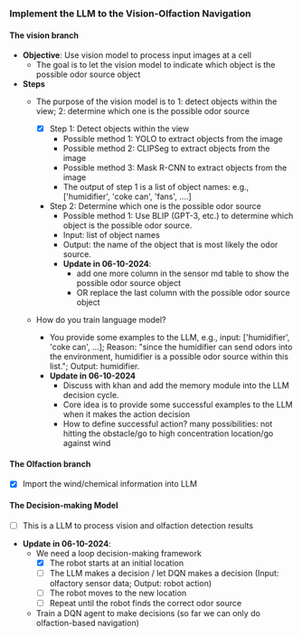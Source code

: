 
### Implement the LLM to the Vision-Olfaction Navigation
#### The vision branch
- **Objective**: Use vision model to process input images at a cell
  - The goal is to let the vision model to indicate which object is the possible odor source object
- **Steps**
  - The purpose of the vision model is to 1: detect objects within the view; 2: determine which one is the possible odor source
    - [x] Step 1: Detect objects within the view
      - Possible method 1: YOLO to extract objects from the image
      - Possible method 2: CLIPSeg to extract objects from the image
      - Possible method 3: Mask R-CNN to extract objects from the image
      - The output of step 1 is a list of object names: e.g., ['humidifier', 'coke can', 'fans', ....]
    - Step 2: Determine which one is the possible odor source
      - Possible method 1: Use BLIP (GPT-3, etc.) to determine which object is the possible odor source.
      - Input: list of object names
      - Output: the name of the object that is most likely the odor source.
      - **Update in 06-10-2024**:
        - add one more column in the sensor md table to show the possible odor source object
        - OR replace the last column with the possible odor source object

  - How do you train language model?
    - You provide some examples to the LLM, e.g., input: ['humidifier', 'coke can', ...]; Reason: "since the humidifier can send odors into the environment, humidifier is a possible odor source within this list."; Output: humidifier.
    - **Update in 06-10-2024**
      - Discuss with khan and add the memory module into the LLM decision cycle.
      - Core idea is to provide some successful examples to the LLM when it makes the action decision
      - How to define successful action? many possibilities: not hitting the obstacle/go to high concentration location/go against wind       
#### The Olfaction branch
- [x] Import the wind/chemical information into LLM
#### The Decision-making Model
- [ ] This is a LLM to process vision and olfaction detection results
- **Update in 06-10-2024**:
  - We need a loop decision-making framework
    - [x] The robot starts at an initial location
    - [ ] The LLM makes a decision / let DQN makes a decision (Input: olfactory sensor data; Output: robot action)
    - [ ] The robot moves to the new location
    - [ ] Repeat until the robot finds the correct odor source
  - Train a DQN agent to make decisions (so far we can only do olfaction-based navigation)
